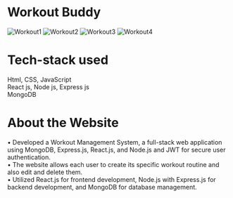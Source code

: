 # Workout Buddy

![Workout1](https://github.com/SwapnilNath02/Workout_Buddy/assets/97836004/2c6dc064-4b17-46ca-adc1-7e4ff2638f95)
![Workout2](https://github.com/SwapnilNath02/Workout_Buddy/assets/97836004/c7021195-d128-490c-a38f-241e7ff3e3ba)
![Workout3](https://github.com/SwapnilNath02/Workout_Buddy/assets/97836004/a6da53af-12f7-4403-aa31-aaa81c5a6361)
![Workout4](https://github.com/SwapnilNath02/Workout_Buddy/assets/97836004/194d6216-0a36-44d4-9d59-a8e4ac5a6cf8)

# Tech-stack used

Html, CSS, JavaScript
<br>
React js, Node js, Express js
<br>
MongoDB

# About the Website

• Developed a Workout Management System, a full-stack web application using MongoDB, Express.js, React.js,
and Node.js and JWT for secure user authentication.
<br>
• The website allows each user to create its specific workout routine and also edit and delete them.
<br>
• Utilized React.js for frontend development, Node.js with Express.js for backend development, and MongoDB
for database management.

